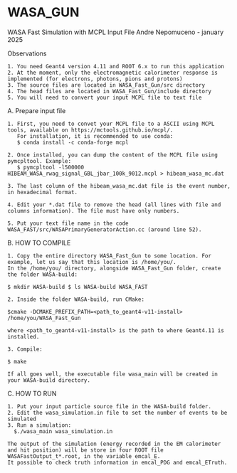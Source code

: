 # WASA_GUN
WASA Fast Simulation with MCPL Input File
Andre Nepomuceno - january 2025

Observations

    1. You need Geant4 version 4.11 and ROOT 6.x to run this application
    2. At the moment, only the electromagnetic calorimeter response is implemented (for electrons, photons, pions and protons)
    3. The source files are located in WASA_Fast_Gun/src directory
    4. The head files are located in WASA_Fast_Gun/include directory
    5. You will need to convert your input MCPL file to text file
    
 A. Prepare input file
 
    1. First, you need to convet your MCPL file to a ASCII using MCPL tools, available on https://mctools.github.io/mcpl/. 
       For installation, it is recommended to use conda:
       $ conda install -c conda-forge mcpl
    
    2. Once installed, you can dump the content of the MCPL file using pymcpltool. Example:
       $ pymcpltool -l500000 HIBEAM_WASA_rwag_signal_GBL_jbar_100k_9012.mcpl > hibeam_wasa_mc.dat
    
    3. The last column of the hibeam_wasa_mc.dat file is the event number, in hexadecimal format. 
    
    4. Edit your *.dat file to remove the head (all lines with file and columns information). The file must have only numbers. 
    
    5. Put your text file name in the code WASA_FAST/src/WASAPrimaryGeneratorAction.cc (around line 52).
    
B. HOW TO COMPILE

    1. Copy the entire directory WASA_Fast_Gun to some location. For example, let us say that this location is /home/you/.
    In the /home/you/ directory, alongside WASA_Fast_Gun folder, create the folder WASA-build:

    $ mkdir WASA-build $ ls WASA-build WASA_FAST

    2. Inside the folder WASA-build, run CMake:

    $cmake -DCMAKE_PREFIX_PATH=<path_to_geant4-v11-install> /home/you/WASA_Fast_Gun

    where <path_to_geant4-v11-install> is the path to where Geant4.11 is installed.

    3. Compile:

    $ make

    If all goes well, the executable file wasa_main will be created in your WASA-build directory.

 C. HOW TO RUN
   
    1. Put your input particle source file in the WASA-build folder.
    2. Edit the wasa_simulation.in file to set the number of events to be simulated
    3. Run a simulation:
      $./wasa_main wasa_simulation.in
   
    The output of the simulation (energy recorded in the EM calorimeter and hit position) will be store in four ROOT file WASAFastOutput_t*.root, in the variable emcal_E. 
    It possible to check truth information in emcal_PDG and emcal_ETruth.
    
    
